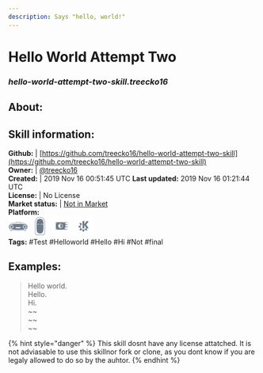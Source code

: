 ```yaml
--- 
description: Says "hello, world!"
---
```


# Hello World Attempt Two  
### _hello-world-attempt-two-skill.treecko16_  
## About:  


## Skill information:  
**Github:** | [https://github.com/treecko16/hello-world-attempt-two-skill](https://github.com/treecko16/hello-world-attempt-two-skill)  
**Owner:** | [@treecko16](https://github.com/treecko16)  
**Created:** | 2019 Nov 16 00:51:45 UTC  **Last updated:** 2019 Nov 16 01:21:44 UTC  
**License:** | No License  
**Market status:** | [Not in Market](https://market.mycroft.ai/skill/)  
**Platform:**  
 ![](../.gitbook/assets/mark-1-icon.png)  ![](../.gitbook/assets/mark-2-icon.png)  ![](../.gitbook/assets/picroft-icon.png)  ![](../.gitbook/assets/kde.png)   
**Tags:** \#Test \#Helloworld \#Hello \#Hi \#Not \#final   
## Examples:  
> Hello world.  
> Hello.  
> Hi.  
> ~~  
> ~~  
> ~~  
  
{% hint style="danger" %}
This skill dosnt have any license attatched. It is not adviasable to use this skillnor fork or clone, as you dont know if you are legaly allowed to do so by the auhtor.
{% endhint %}
